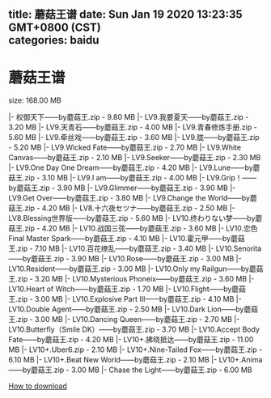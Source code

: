 
title: 蘑菇王谱
date: Sun Jan 19 2020 13:23:35 GMT+0800 (CST)    
categories: baidu
---

# 蘑菇王谱
size: 168.00 MB
 
 
|- 权御天下——by蘑菇王.zip - 9.80 MB
|- LV9.我要夏天——by蘑菇王.zip - 3.20 MB
|- LV9.天青石——by蘑菇王.zip - 4.00 MB
|- LV9.青春修炼手册.zip - 5.60 MB
|- LV9.牵丝戏——by蘑菇王.zip - 3.60 MB
|- LV9.胧——by蘑菇王.zip - 5.20 MB
|- LV9.Wicked Fate——by蘑菇王.zip - 2.70 MB
|- LV9.White Canvas——by蘑菇王.zip - 2.10 MB
|- LV9.Seeker——by蘑菇王.zip - 2.30 MB
|- LV9.One Day One Dream——by蘑菇王.zip - 4.20 MB
|- LV9.Lune——by蘑菇王.zip - 3.10 MB
|- LV9.I am——by蘑菇王.zip - 4.00 MB
|- LV9.Grip！——by蘑菇王.zip - 3.90 MB
|- LV9.Glimmer——by蘑菇王.zip - 3.90 MB
|- LV9.Get Over——by蘑菇王.zip - 3.80 MB
|- LV9.Change the World——by蘑菇王.zip - 4.20 MB
|- LV8.十六夜セツナ——by蘑菇王.zip - 2.50 MB
|- LV8.Blessing世界版——by蘑菇王.zip - 5.60 MB
|- LV10.终わりない梦——by蘑菇王.zip - 4.20 MB
|- LV10.战国三弦——by蘑菇王.zip - 3.60 MB
|- LV10.恋色Final Master Spark——by蘑菇王.zip - 4.10 MB
|- LV10.霍元甲——by蘑菇王.zip - 7.10 MB
|- LV10.百花缭乱——by蘑菇王.zip - 3.40 MB
|- LV10.Senorita——by蘑菇王.zip - 3.90 MB
|- LV10.Rose——by蘑菇王.zip - 3.00 MB
|- LV10.Resident——by蘑菇王.zip - 3.00 MB
|- LV10.Only my Railgun——by蘑菇王.zip - 3.20 MB
|- LV10.Mysterious Phoneix——by蘑菇王.zip - 3.60 MB
|- LV10.Heart of Witch——by蘑菇王.zip - 1.70 MB
|- LV10.Flight——by蘑菇王.zip - 3.00 MB
|- LV10.Explosive Part III——by蘑菇王.zip - 4.10 MB
|- LV10.Double Agent——by蘑菇王.zip - 2.50 MB
|- LV10.Dark Lion——by蘑菇王.zip - 3.00 MB
|- LV10.Dancing Queen——by蘑菇王.zip - 2.70 MB
|- LV10.Butterfly（Smile DK）——by蘑菇王.zip - 3.70 MB
|- LV10.Accept Body Fate——by蘑菇王.zip - 4.20 MB
|- LV10+.拂晓抵达——by蘑菇王.zip - 11.00 MB
|- LV10+.Uber6.zip - 2.10 MB
|- LV10+.Nine-Tailed Fox——by蘑菇王.zip - 6.10 MB
|- LV10+.Beat New World——by蘑菇王.zip - 2.10 MB
|- LV10+.Anima——by蘑菇王.zip - 3.00 MB
|- Chase the Light——by蘑菇王.zip - 6.00 MB

[How to download](https://bpcam.bemobtrk.com/go/2ceec3aa-1ca2-46d6-b9ff-aaa5c184517c?jno=649)